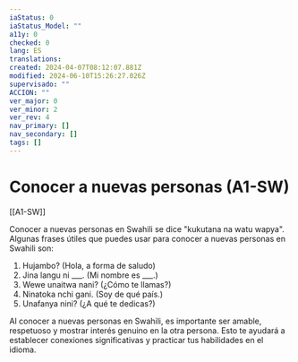 ```yaml
---
iaStatus: 0
iaStatus_Model: ""
a11y: 0
checked: 0
lang: ES
translations: 
created: 2024-04-07T08:12:07.881Z
modified: 2024-06-10T15:26:27.026Z
supervisado: ""
ACCION: ""
ver_major: 0
ver_minor: 2
ver_rev: 4
nav_primary: []
nav_secondary: []
tags: []
---
```

# Conocer a nuevas personas (A1-SW)

[[A1-SW]]

Conocer a nuevas personas en Swahili se dice "kukutana na watu wapya". Algunas frases útiles que puedes usar para conocer a nuevas personas en Swahili son:

1. Hujambo? (Hola, a forma de saludo)
2. Jina langu ni ___. (Mi nombre es ___.)
3. Wewe unaitwa nani? (¿Cómo te llamas?)
4. Ninatoka nchi gani. (Soy de qué país.)
5. Unafanya nini? (¿A qué te dedicas?)

Al conocer a nuevas personas en Swahili, es importante ser amable, respetuoso y mostrar interés genuino en la otra persona. Esto te ayudará a establecer conexiones significativas y practicar tus habilidades en el idioma.

